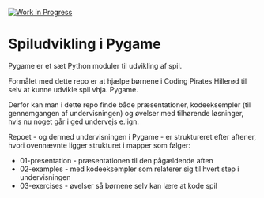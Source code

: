 [![Work in Progress](https://img.shields.io/badge/status-work--in--progress-yellow)](https://github.com/coding-pirates-hillerod/spiludvikling-i-pygame)

# Spiludvikling i Pygame
Pygame er et sæt Python moduler til udvikling af spil.

Formålet med dette repo er at hjælpe børnene i Coding Pirates Hillerød til selv at kunne udvikle spil vhja. Pygame.

Derfor kan man i dette repo finde både præsentationer, kodeeksempler (til gennemgangen af undervisningen) og øvelser med tilhørende løsninger, hvis nu noget går i ged undervejs e.lign.

Repoet - og dermed undervisningen i Pygame - er struktureret efter aftener, hvori ovennævnte ligger strukturet i mapper som følger:
* 01-presentation - præsentationen til den pågældende aften
* 02-examples - med kodeeksempler som relaterer sig til hvert step i undervisningen
* 03-exercises - øvelser så børnene selv kan lære at kode spil
